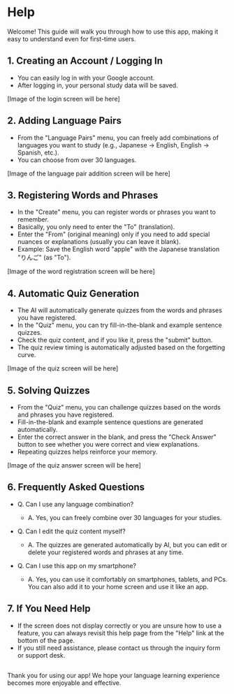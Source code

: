 # Help

Welcome! This guide will walk you through how to use this app, making it easy to understand even for first-time users.

## 1. Creating an Account / Logging In

- You can easily log in with your Google account.
- After logging in, your personal study data will be saved.

[Image of the login screen will be here]

## 2. Adding Language Pairs

- From the "Language Pairs" menu, you can freely add combinations of languages you want to study (e.g., Japanese → English, English → Spanish, etc.).
- You can choose from over 30 languages.

[Image of the language pair addition screen will be here]

## 3. Registering Words and Phrases

- In the "Create" menu, you can register words or phrases you want to remember.
- Basically, you only need to enter the "To" (translation).
- Enter the "From" (original meaning) only if you need to add special nuances or explanations (usually you can leave it blank).
- Example: Save the English word "apple" with the Japanese translation "りんご" (as "To").

[Image of the word registration screen will be here]

## 4. Automatic Quiz Generation

- The AI will automatically generate quizzes from the words and phrases you have registered.
- In the "Quiz" menu, you can try fill-in-the-blank and example sentence quizzes.
- Check the quiz content, and if you like it, press the "submit" button.
- The quiz review timing is automatically adjusted based on the forgetting curve.

[Image of the quiz screen will be here]

## 5. Solving Quizzes

- From the "Quiz" menu, you can challenge quizzes based on the words and phrases you have registered.
- Fill-in-the-blank and example sentence questions are generated automatically.
- Enter the correct answer in the blank, and press the "Check Answer" button to see whether you were correct and view explanations.
- Repeating quizzes helps reinforce your memory.

[Image of the quiz answer screen will be here]

## 6. Frequently Asked Questions

- Q. Can I use any language combination?

  - A. Yes, you can freely combine over 30 languages for your studies.

- Q. Can I edit the quiz content myself?

  - A. The quizzes are generated automatically by AI, but you can edit or delete your registered words and phrases at any time.

- Q. Can I use this app on my smartphone?
  - A. Yes, you can use it comfortably on smartphones, tablets, and PCs. You can also add it to your home screen and use it like an app.

## 7. If You Need Help

- If the screen does not display correctly or you are unsure how to use a feature, you can always revisit this help page from the "Help" link at the bottom of the page.
- If you still need assistance, please contact us through the inquiry form or support desk.

##

####

Thank you for using our app!
We hope your language learning experience becomes more enjoyable and effective.
